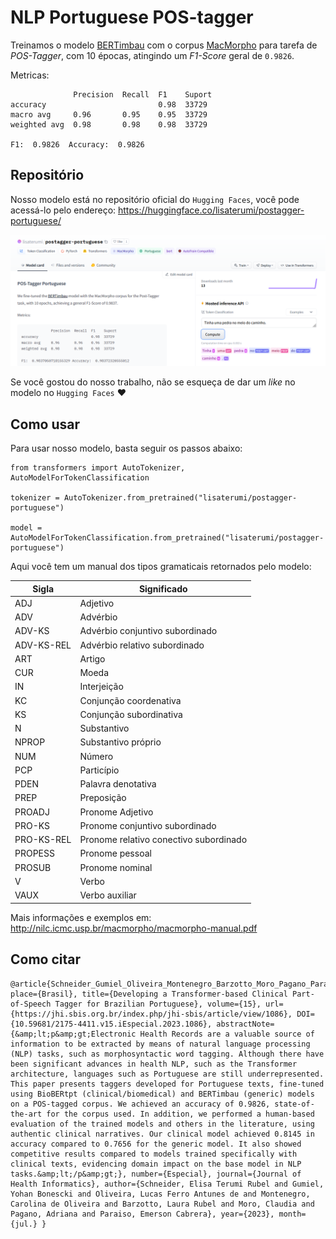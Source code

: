 # NLP Portuguese POS-tagger

Treinamos o modelo [BERTimbau](https://github.com/neuralmind-ai/portuguese-bert/) com o corpus [MacMorpho](http://nilc.icmc.usp.br/macmorpho/) para tarefa de *POS-Tagger*, com 10 épocas, atingindo um *F1-Score* geral de `0.9826`.

Metricas:

```
              Precision  Recall  F1    Suport
accuracy                         0.98  33729
macro avg     0.96       0.95    0.95  33729
weighted avg  0.98       0.98    0.98  33729

F1:  0.9826  Accuracy:  0.9826
```

## Repositório

Nosso modelo está no repositório oficial do `Hugging Faces`, você pode acessá-lo pelo endereço: https://huggingface.co/lisaterumi/postagger-portuguese/

<img src="postagger_elisa.png">

Se você gostou do nosso trabalho, não se esqueça de dar um *like* no modelo no `Hugging Faces` ❤️

## Como usar

Para usar nosso modelo, basta seguir os passos abaixo:

```
from transformers import AutoTokenizer, AutoModelForTokenClassification

tokenizer = AutoTokenizer.from_pretrained("lisaterumi/postagger-portuguese")

model = AutoModelForTokenClassification.from_pretrained("lisaterumi/postagger-portuguese")

```

Aqui você tem um manual dos tipos gramaticais retornados pelo modelo:

| Sigla  |  Significado  |
| ------------------- | ------------------- |
|  ADJ |  Adjetivo |
|  ADV |  Advérbio |
|  ADV-KS |  Advérbio conjuntivo subordinado  |
|  ADV-KS-REL |   Advérbio relativo subordinado |
|  ART |  Artigo  |
|  CUR |  Moeda  |
|  IN |  Interjeição |
|  KC |  Conjunção coordenativa |
|  KS |  Conjunção subordinativa |
|  N |  Substantivo |
|  NPROP | Substantivo próprio |
|  NUM |  Número |
|  PCP |  Particípio |
|  PDEN |  Palavra denotativa |
|  PREP |  Preposição |
|  PROADJ |  Pronome Adjetivo |
|  PRO-KS |  Pronome conjuntivo subordinado |
|  PRO-KS-REL |  Pronome relativo conectivo subordinado |
|  PROPESS |  Pronome pessoal |
|  PROSUB |  Pronome nominal |
|  V | Verbo |
|  VAUX  | Verbo auxiliar |


Mais informações e exemplos em: http://nilc.icmc.usp.br/macmorpho/macmorpho-manual.pdf

## Como citar

```
@article{Schneider_Gumiel_Oliveira_Montenegro_Barzotto_Moro_Pagano_Paraiso_2023, place={Brasil}, title={Developing a Transformer-based Clinical Part-of-Speech Tagger for Brazilian Portuguese}, volume={15}, url={https://jhi.sbis.org.br/index.php/jhi-sbis/article/view/1086}, DOI={10.59681/2175-4411.v15.iEspecial.2023.1086}, abstractNote={&amp;lt;p&amp;gt;Electronic Health Records are a valuable source of information to be extracted by means of natural language processing (NLP) tasks, such as morphosyntactic word tagging. Although there have been significant advances in health NLP, such as the Transformer architecture, languages such as Portuguese are still underrepresented. This paper presents taggers developed for Portuguese texts, fine-tuned using BioBERtpt (clinical/biomedical) and BERTimbau (generic) models on a POS-tagged corpus. We achieved an accuracy of 0.9826, state-of-the-art for the corpus used. In addition, we performed a human-based evaluation of the trained models and others in the literature, using authentic clinical narratives. Our clinical model achieved 0.8145 in accuracy compared to 0.7656 for the generic model. It also showed competitive results compared to models trained specifically with clinical texts, evidencing domain impact on the base model in NLP tasks.&amp;lt;/p&amp;gt;}, number={Especial}, journal={Journal of Health Informatics}, author={Schneider, Elisa Terumi Rubel and Gumiel, Yohan Bonescki and Oliveira, Lucas Ferro Antunes de and Montenegro, Carolina de Oliveira and Barzotto, Laura Rubel and Moro, Claudia and Pagano, Adriana and Paraiso, Emerson Cabrera}, year={2023}, month={jul.} }
```
